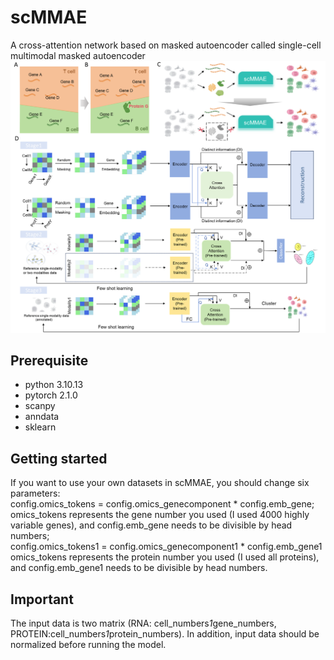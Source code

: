 # scMMAE
A cross-attention network based on masked autoencoder called single-cell multimodal masked autoencoder
![Image text](https://github.com/DM0815/scMMAE/blob/main/workflow.jpg)

## Prerequisite
* python 3.10.13
* pytorch 2.1.0
* scanpy
* anndata
* sklearn
## Getting started
If you want to use your own datasets in scMMAE, you should change six parameters: <br>
config.omics_tokens = config.omics_genecomponent * config.emb_gene; omics_tokens represents the gene number you used (I used 4000 highly variable genes), and config.emb_gene needs to be divisible by head numbers; <br>
config.omics_tokens1 = config.omics_genecomponent1 * config.emb_gene1 omics_tokens represents the protein number you used (I used all proteins), and config.emb_gene1 needs to be divisible by head numbers.
## Important
The input data is two matrix (RNA: cell_numbers*1*gene_numbers, PROTEIN:cell_numbers*1*protein_numbers). In addition, input data should be normalized before running the model.
